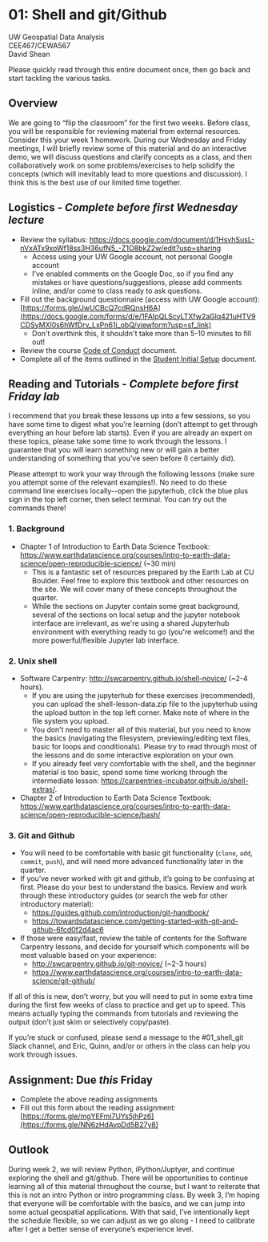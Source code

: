 # 01: Shell and git/Github

UW Geospatial Data Analysis  
CEE467/CEWA567  
David Shean  

Please quickly read through this entire document once, then go back and start tackling the various tasks.

## Overview
We are going to “flip the classroom” for the first two weeks. Before class, you will be responsible for reviewing material from external resources. Consider this your week 1 homework. During our Wednesday and Friday meetings, I will briefly review some of this material and do an interactive demo, we will discuss questions and clarify concepts as a class, and then collaboratively work on some problems/exercises to help solidify the concepts (which will inevitably lead to more questions and discussion). I think this is the best use of our limited time together.

## Logistics - *Complete before first Wednesday lecture*
* Review the syllabus: https://docs.google.com/document/d/1HsvhSusL-nVxATx9xoWf18ss3H36ufN5_-Z1O8bkZ2w/edit?usp=sharing
    * Access using your UW Google account, not personal Google account
    * I’ve enabled comments on the Google Doc, so if you find any mistakes or have questions/suggestions, please add comments inline, and/or come to class ready to ask questions.
* Fill out the background questionnaire (access with UW Google account): [https://forms.gle/JwUCBcQ7cdRQnsH6A](https://docs.google.com/forms/d/e/1FAIpQLScyLTXfw2aGlq421uHTV9CDSyMXl0s6hWfDrv_LxPn61j_obQ/viewform?usp=sf_link)
    * Don't overthink this, it shouldn't take more than 5-10 minutes to fill out!
* Review the course [Code of Conduct](../../resources/code_of_conduct.md) document.
* Complete all of the items outlined in the [Student Initial Setup](../../resources/students/student_initial_setup.md) document.

## Reading and Tutorials - *Complete before first Friday lab*
I recommend that you break these lessons up into a few sessions, so you have some time to digest what you’re learning (don’t attempt to get through everything an hour before lab starts). Even if you are already an expert on these topics, please take some time to work through the lessons. I guarantee that you will learn something new or will gain a better understanding of something that you’ve seen before (I certainly did).

Please attempt to work your way through the following lessons (make sure you attempt some of the relevant examples!). No need to do these command line exercises locally--open the jupyterhub, click the blue plus sign in the top left corner, then select terminal. You can try out the commands there!

### 1. Background
* Chapter 1 of Introduction to Earth Data Science Textbook: https://www.earthdatascience.org/courses/intro-to-earth-data-science/open-reproducible-science/ (~30 min)
    * This is a fantastic set of resources prepared by the Earth Lab at CU Boulder. Feel free to explore this textbook and other resources on the site. We will cover many of these concepts throughout the quarter.
    * While the sections on Jupyter contain some great background, several of the sections on local setup and the jupyter notebook interface are irrelevant, as we're using a shared Jupyterhub environment with everything ready to go (you're welcome!) and the more powerful/flexible Jupyter lab interface.

### 2. Unix shell
* Software Carpentry: http://swcarpentry.github.io/shell-novice/ (~2-4 hours).
    * If you are using the jupyterhub for these exercises (recommended), you can upload the shell-lesson-data.zip file to the jupyterhub using the upload button in the top left corner. Make note of where in the file system you upload.
    * You don’t need to master all of this material, but you need to know the basics (navigating the filesystem, previewing/editing text files, basic for loops and conditionals). Please try to read through most of the lessons and do some interactive exploration on your own.
    * If you already feel very comfortable with the shell, and the beginner material is too basic, spend some time working through the intermediate lesson: https://carpentries-incubator.github.io/shell-extras/.  
* Chapter 2 of Introduction to Earth Data Science Textbook: https://www.earthdatascience.org/courses/intro-to-earth-data-science/open-reproducible-science/bash/

### 3. Git and Github
* You will need to be comfortable with basic git functionality (`clone`, `add`, `commit`, `push`), and will need more advanced functionality later in the quarter.
* If you’ve never worked with git and github, it’s going to be confusing at first. Please do your best to understand the basics. Review and work through these introductory guides (or search the web for other introductory material):
    * https://guides.github.com/introduction/git-handbook/
    * https://towardsdatascience.com/getting-started-with-git-and-github-6fcd0f2d4ac6
* If those were easy/fast, review the table of contents for the Software Carpentry lessons, and decide for yourself which components will be most valuable based on your experience:
    * http://swcarpentry.github.io/git-novice/ (~2-3 hours)
    * https://www.earthdatascience.org/courses/intro-to-earth-data-science/git-github/

If all of this is new, don’t worry, but you will need to put in some extra time during the first few weeks of class to practice and get up to speed. This means actually typing the commands from tutorials and reviewing the output (don’t just skim or selectively copy/paste).

If you’re stuck or confused, please send a message to the #01_shell_git Slack channel, and Eric, Quinn, and/or or others in the class can help you work through issues.

## Assignment: Due *this* Friday
* Complete the above reading assignments
* Fill out this form about the reading assignment: [https://forms.gle/mgYEFmi7UYs5jhPz6](https://forms.gle/NN6zHdAvpDd5B27y8)
## Outlook
During week 2, we will review Python, iPython/Juptyer, and continue exploring the shell and git/github. There will be opportunities to continue learning all of this material throughout the course, but I want to reiterate that this is not an intro Python or intro programming class. By week 3, I’m hoping that everyone will be comfortable with the basics, and we can jump into some actual geospatial applications. With that said, I’ve intentionally kept the schedule flexible, so we can adjust as we go along - I need to calibrate after I get a better sense of everyone’s experience level.
